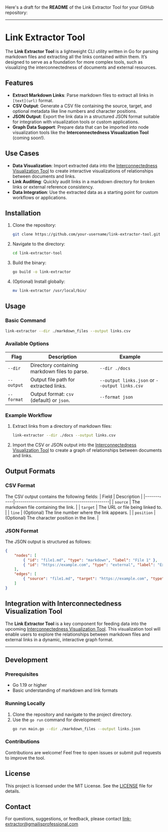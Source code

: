 Here's a draft for the **README** of the Link Extractor Tool for your GitHub repository:

---

# Link Extractor Tool

The **Link Extractor Tool** is a lightweight CLI utility written in Go for parsing markdown files and extracting all the links contained within them. It’s designed to serve as a foundation for more complex tools, such as visualizing the interconnectedness of documents and external resources.

## Features

- **Extract Markdown Links**: Parse markdown files to extract all links in `[text](url)` format.
- **CSV Output**: Generate a CSV file containing the source, target, and optional metadata like line numbers and character positions.
- **JSON Output**: Export the link data in a structured JSON format suitable for integration with visualization tools or custom applications.
- **Graph Data Support**: Prepare data that can be imported into node visualization tools like the **Interconnectedness Visualization Tool** (coming soon!).

## Use Cases

- **Data Visualization**: Import extracted data into the [Interconnectedness Visualization Tool](#interconnectedness-visualization-tool) to create interactive visualizations of relationships between documents and links.
- **Link Auditing**: Quickly audit links in a markdown directory for broken links or external reference consistency.
- **Data Integration**: Use the extracted data as a starting point for custom workflows or applications.

## Installation

1. Clone the repository:
   ```bash
   git clone https://github.com/your-username/link-extractor-tool.git
   ```
2. Navigate to the directory:
   ```bash
   cd link-extractor-tool
   ```
3. Build the binary:
   ```bash
   go build -o link-extractor
   ```
4. (Optional) Install globally:
   ```bash
   mv link-extractor /usr/local/bin/
   ```

## Usage

### Basic Command
```bash
link-extractor --dir ./markdown_files --output links.csv
```

### Available Options
| Flag         | Description                                   | Example                                   |
|--------------|-----------------------------------------------|-------------------------------------------|
| `--dir`      | Directory containing markdown files to parse. | `--dir ./docs`                           |
| `--output`   | Output file path for extracted links.         | `--output links.json` or `--output links.csv` |
| `--format`   | Output format: `csv` (default) or `json`.     | `--format json`                          |

### Example Workflow
1. Extract links from a directory of markdown files:
   ```bash
   link-extractor --dir ./docs --output links.csv
   ```
2. Import the CSV or JSON output into the [Interconnectedness Visualization Tool](#interconnectedness-visualization-tool) to create a graph of relationships between documents and links.

## Output Formats

### CSV Format
The CSV output contains the following fields:
| Field      | Description                                   |
|------------|-----------------------------------------------|
| `source`   | The markdown file containing the link.        |
| `target`   | The URL or file being linked to.              |
| `line`     | (Optional) The line number where the link appears. |
| `position` | (Optional) The character position in the line. |

### JSON Format
The JSON output is structured as follows:
```json
{
    "nodes": [
        { "id": "file1.md", "type": "markdown", "label": "File 1" },
        { "id": "https://example.com", "type": "external", "label": "Example" }
    ],
    "edges": [
        { "source": "file1.md", "target": "https://example.com", "type": "external" }
    ]
}
```

## Integration with Interconnectedness Visualization Tool

The **Link Extractor Tool** is a key component for feeding data into the upcoming [Interconnectedness Visualization Tool](https://github.com/your-username/interconnectedness-visualizer). This visualization tool will enable users to explore the relationships between markdown files and external links in a dynamic, interactive graph format.

---

## Development

### Prerequisites
- Go 1.19 or higher
- Basic understanding of markdown and link formats

### Running Locally
1. Clone the repository and navigate to the project directory.
2. Use the `go run` command for development:
   ```bash
   go run main.go --dir ./markdown_files --output links.json
   ```

### Contributions
Contributions are welcome! Feel free to open issues or submit pull requests to improve the tool.

## License
This project is licensed under the MIT License. See the [LICENSE](LICENSE) file for details.

## Contact
For questions, suggestions, or feedback, please contact [link-extractor@gmailisprofessional.com](mailto:link-extractor@gmailisprofessional.com)

